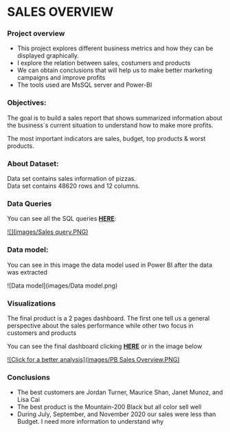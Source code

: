 # SALES OVERVIEW 
### Project overview
* This project explores different business metrics and how they can be displayed graphically.
* I explore the relation between sales, costumers and products
* We can obtain conclusions that will help us to make better marketing campaigns and improve profits
* The tools used are MsSQL server and Power-BI 

### Objectives:
The goal is to build a sales report that shows summarized information about the business´s current situation to understand how to make more profits. 

The most important indicators are sales, budget, top products & worst products.

### About Dataset:
Data set contains sales information of pizzas. \
Data set contains 48620 rows and 12 columns.

### Data Queries

You can see all the SQL queries **[HERE](https://github.com/As2909/Projects/blob/main/Sales%20Analysis%20Project/Files/Pizza%20Sales.sql)**:

[![](images/Sales query.PNG)](https://github.com/Roberto121c/Sales_Management/tree/main/Query)

### Data model:
You can see in this image the data model used in Power BI after the data was extracted

![Data model](images/Data model.png)

### Visualizations 
The final product is a 2 pages dashboard. The first one tell us a general perspective about the sales performance while other two focus in customers and products

You can see the final dashboard clicking **[HERE](https://app.powerbi.com/groups/me/reports/38779509-37e6-43d9-b1cd-b209b48d75cf/ReportSection)** or in the image below

[![Click for a better analysis](images/PB Sales Overview.PNG)](https://app.powerbi.com/groups/me/reports/38779509-37e6-43d9-b1cd-b209b48d75cf/ReportSection
)

### Conclusions
* The best customers are Jordan Turner, Maurice Shan, Janet Munoz, and Lisa Cai
* The best product is the Mountain-200 Black but all color sell well
* During July, September, and November 2020 our sales were less than Budget. I need more information to understand why

